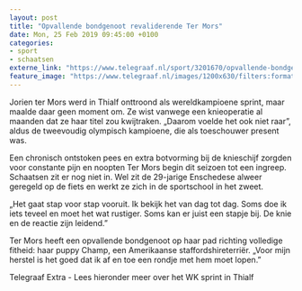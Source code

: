 ```yaml
---
layout: post
title: "Opvallende bondgenoot revaliderende Ter Mors"
date: Mon, 25 Feb 2019 09:45:00 +0100
categories: 
- sport 
- schaatsen 
externe_link: "https://www.telegraaf.nl/sport/3201670/opvallende-bondgenoot-revaliderende-ter-mors"
feature_image: "https://www.telegraaf.nl/images/1200x630/filters:format(jpeg):quality(80)/cdn-kiosk-api.telegraaf.nl/6283090a-38d9-11e9-9edf-9b42e225e743.jpg"
---
```


<p class="intro">Jorien ter Mors werd in Thialf onttroond als wereldkampioene sprint, maar maalde daar geen moment om. Ze wist vanwege een knieoperatie al maanden dat ze haar titel zou kwijtraken. „Daarom voelde het ook niet raar”, aldus de tweevoudig olympisch kampioene, die als toeschouwer present was.</p> <p>Een chronisch ontstoken pees en extra botvorming bij de knieschijf zorgden voor constante pijn en noopten Ter Mors begin dit seizoen tot een ingreep. Schaatsen zit er nog niet in. Wel zit de 29-jarige Enschedese alweer geregeld op de fiets en werkt ze zich in de sportschool in het zweet.</p><p>„Het gaat stap voor stap vooruit. Ik bekijk het van dag tot dag. Soms doe ik iets teveel en moet het wat rustiger. Soms kan er juist een stapje bij. De knie en de reactie zijn leidend.”</p><p>Ter Mors heeft een opvallende bondgenoot op haar pad richting volledige fitheid: haar puppy Champ, een Amerikaanse staffordshireterriër. „Voor mijn herstel is het goed dat ik af en toe een rondje met hem moet lopen.”</p><p>Telegraaf Extra - Lees hieronder meer over het WK sprint in Thialf</p>
